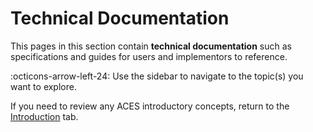 Technical Documentation
=======================

This pages in this section contain **technical documentation** such as specifications and guides for users and implementors to reference.

:octicons-arrow-left-24: Use the sidebar to navigate to the topic(s) you want to explore.



If you need to review any ACES introductory concepts, return to the [Introduction](overview.md) tab.